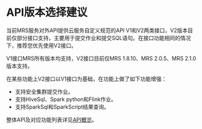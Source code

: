 # API版本选择建议<a name="ZH-CN_TOPIC_0172602521"></a>

当前MRS服务对外API提供云服务自定义规范的API V1和V2两类接口，V2版本目前仅部分接口支持，主要用于提交作业和提交SQL语句。在接口功能相同的情况下，推荐您优先使用V2接口。

V1接口MRS所有版本均支持，V2接口目前仅MRS 1.8.10、MRS 2.0.5、MRS 2.1.0版本支持。

在某些功能上V2接口以V1接口为基础，在功能上做了如下功能增强：

-   支持安全集群提交作业。
-   支持HiveSql、Spark python和Flink作业。
-   支持SparkSql和SparkScript结果查询。

整体API及对应功能列表详见[API概览](API概览.md)。

